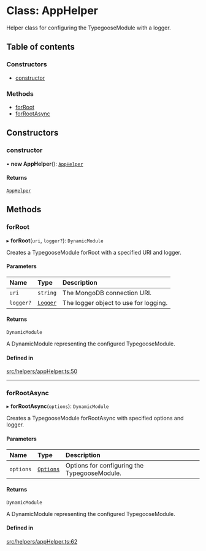 # Class: AppHelper

Helper class for configuring the TypegooseModule with a logger.

## Table of contents

### Constructors

- [constructor](AppHelper.md#constructor)

### Methods

- [forRoot](AppHelper.md#forroot)
- [forRootAsync](AppHelper.md#forrootasync)

## Constructors

### constructor

• **new AppHelper**(): [`AppHelper`](AppHelper.md)

#### Returns

[`AppHelper`](AppHelper.md)

## Methods

### forRoot

▸ **forRoot**(`uri`, `logger?`): `DynamicModule`

Creates a TypegooseModule forRoot with a specified URI and logger.

#### Parameters

| Name | Type | Description |
| :------ | :------ | :------ |
| `uri` | `string` | The MongoDB connection URI. |
| `logger?` | [`Logger`](../interfaces/Logger.md) | The logger object to use for logging. |

#### Returns

`DynamicModule`

A DynamicModule representing the configured TypegooseModule.

#### Defined in

[src/helpers/appHelper.ts:50](https://github.com/choresh/nestjs-query-simple/blob/3e0ba8f/packages/nestjs-query-simple/src/helpers/appHelper.ts#L50)

___

### forRootAsync

▸ **forRootAsync**(`options`): `DynamicModule`

Creates a TypegooseModule forRootAsync with specified options and logger.

#### Parameters

| Name | Type | Description |
| :------ | :------ | :------ |
| `options` | [`Options`](../interfaces/Options.md) | Options for configuring the TypegooseModule. |

#### Returns

`DynamicModule`

A DynamicModule representing the configured TypegooseModule.

#### Defined in

[src/helpers/appHelper.ts:62](https://github.com/choresh/nestjs-query-simple/blob/3e0ba8f/packages/nestjs-query-simple/src/helpers/appHelper.ts#L62)
